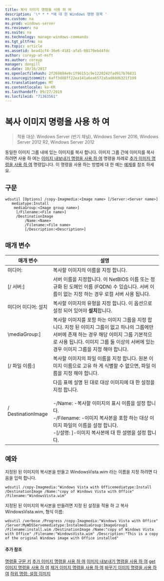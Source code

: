 ```yaml
---
title: 복사 이미지 명령을 사용 하 여
description: '\* * * *에 대 한 Windows 명령 항목 '
ms.custom: na
ms.prod: windows-server
ms.reviewer: na
ms.suite: na
ms.technology: manage-windows-commands
ms.tgt_pltfrm: na
ms.topic: article
ms.assetid: bea41cf4-36e6-4181-afa5-00170ebd4fdc
author: coreyp-at-msft
ms.author: coreyp
manager: dongill
ms.date: 10/16/2017
ms.openlocfilehash: 2f269884e9c1f96151c9e1220242fad917b76831
ms.sourcegitcommit: 6aff3d88ff22ea141a6ea6572a5ad8dd6321f199
ms.translationtype: MT
ms.contentlocale: ko-KR
ms.lasthandoff: 09/27/2019
ms.locfileid: "71363561"
---
```

# <a name="using-the-copy-image-command"></a>복사 이미지 명령을 사용 하 여

>적용 대상: Windows Server (반기 채널), Windows Server 2016, Windows Server 2012 R2, Windows Server 2012

동일한 이미지 그룹 내에 있는 이미지를 복사 합니다. 이미지 그룹 간에 이미지를 복사 하려면 사용 하 여는 [이미지 내보내기 명령을 사용 하 여](using-the-export-image-command.md) 명령을 차례로 [추가 이미지 명령을 사용 하 여](using-the-add-image-command.md) 명령입니다.
이 명령을 사용 하는 방법에 대 한 예는 [예제](#BKMK_examples)를 참조 하세요.
## <a name="syntax"></a>구문
```
wdsutil [Options] /copy-Imagmedia:<Image name> [/Server:<Server name>]
   mediatype:Install
    mediaGroup:<Image group name>]
     [/Filename:<File name>]
     /DestinationImage
         /Name:<Name>
         /Filename:<File name>
         [/Description:<Description>]
```
## <a name="parameters"></a>매개 변수
|매개 변수|설명|
|-------|--------|
미디어: <Image name>|복사할 이미지의 이름을 지정 합니다.|
|[/ 서버:<Server name>]|서버 이름을 지정합니다. 이 NetBIOS 이름 또는 정규화 된 도메인 이름 (FQDN) 수 있습니다. 서버 이름이 없는 지정 하는 경우 로컬 서버 사용 됩니다.|
미디어 미디어: 설치|복사할 이미지의 유형을 지정 합니다. 이 옵션으로 설정 되어 있어야 **설치**합니다.|
|\mediaGroup:<Image group name>]|복사할 이미지를 포함 하는 이미지 그룹을 지정 합니다. 지정 된 이미지 그룹이 없고 하나의 그룹에만 서버에 존재 하는 경우 해당 이미지 그룹 기본적으로 사용 됩니다. 이미지 그룹 둘 이상의 서버에 있는 경우 이미지 그룹을 지정 해야 합니다.|
|[/ 파일 이름:<Filename>]|복사할 이미지의 파일 이름을 지정 합니다. 원본 이미지 이름으로 고유 하 게 식별할 수 없으면, 파일 이름을 지정 해야 합니다.|
|/ DestinationImage|다음 표에 설명 된 대로 대상 이미지에 대 한 설정을 지정 합니다.<br /><br />-/Name:<Name> -복사할 이미지의 표시 이름을 설정 합니다.<br />-/Filename:<Filename> -이미지 복사본을 포함 하는 대상 이미지 파일의 이름을 설정 합니다.<br />-[/설명: <Description>]-이미지 복사본에 대 한 설명을 설정 합니다.|
## <a name="BKMK_examples"></a>예와
지정된 된 이미지의 복사본을 만들고 WindowsVista.wim 라는 이름을 지정 하려면 다음을 입력 합니다.
```
wdsutil /copy-Imagmedia:"Windows Vista with Officemediatype:Install /DestinationImage /Name:"copy of Windows Vista with Office" /Filename:"WindowsVista.wim"
```
지정된 된 이미지의 복사본을 만들려면 지정 된 설정을 적용 하 고 복사 WindowsVista.wim, 형식 이름:
```
wdsutil /verbose /Progress /copy-Imagmedia:"Windows Vista with Office" /Server:MyWDSServemediatype:InstalmediaGroup:ImageGroup1 
/Filename:install.wim /DestinationImage /Name:"copy of Windows Vista with Office" /Filename:"WindowsVista.wim" /Description:"This is a copy of the original Windows image with Office installed"
```
#### <a name="additional-references"></a>추가 참조
[명령줄 구문 키](command-line-syntax-key.md)
[추가 이미지 명령을 사용 하 여](using-the-add-image-command.md)
[이미지 내보내기 명령을 사용 하 여](using-the-export-image-command.md)
[get 이미지 명령을 사용 하 여](using-the-get-image-command.md)
[제거 이미지 명령을 사용 하 여](using-the-remove-image-command.md)
[바꾸기 이미지 명령을 사용 하 여](using-the-replace-image-command.md)
[하위 명령: 설정 이미지](subcommand-set-image.md)
